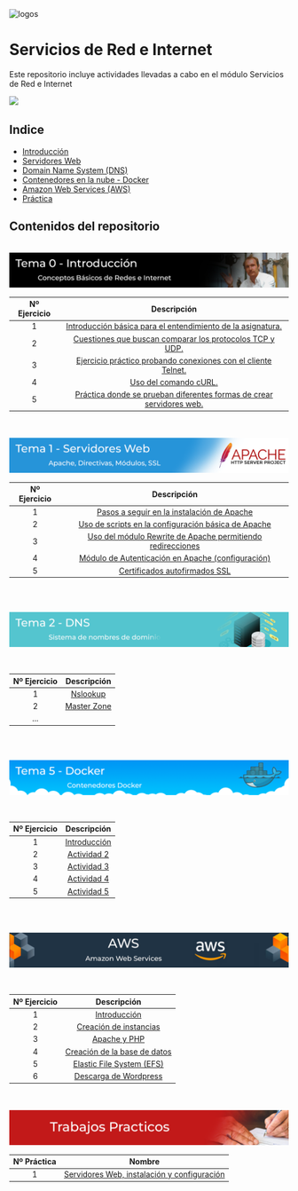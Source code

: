 <img src=".\Logos\all.png" alt="logos" width="600"/>

<br>

# Servicios de Red e Internet
Este repositorio incluye actividades llevadas a cabo en el módulo Servicios de Red e Internet

<img src="./Practica 1º Trimestre/rsc/img/banner.png">

## Indice

- [Introducción ](./Tema%200/Ejercicios.md)
- [Servidores Web ](./Tema%201/Ejercicios.md)
- [Domain Name System (DNS)](./Tema%202/Ejercicios.md)
- [Contenedores en la nube - Docker](./Tema%205%20-%20Docker/ejercicios.md)
- [Amazon Web Services (AWS)](./Tema%204%20AWS/Ejercicios.md)
- [Práctica](./Practica%201º%20Trimestre/Practica1.md)

## Contenidos del repositorio

<br>

<img src="./Tema0.png">

<br>

| Nº Ejercicio | Descripción  |
|:-:|:-:|
| 1 | [Introducción básica para el entendimiento de la asignatura.](./Tema%200/Ejercicios.md#ejercicio-1---introducción-)| 
| 2 | [Cuestiones que buscan comparar los protocolos TCP y UDP.](./Tema%200/Ejercicios.md#ejercicio-2---udp-and-tcp-comparison-of-transport-protocol-) |
| 3 | [Ejercicio práctico probando conexiones con el cliente Telnet.](./Tema%200/Ejercicios.md#ejercicio-3---práctica-telnethttp-) |
| 4 | [Uso del comando cURL.](./Tema%200/Ejercicios.md#ejercicio-4---usando-curl-) |
| 5 | [Práctica donde se prueban diferentes formas de crear servidores web.](./Tema%200/Ejercicios.md#ejercicio-5---práctica-a-servidor-web-) |

<br>
<br>

<img src="./Tema1.png">

<br>

| Nº Ejercicio | Descripción  |
|:-:|:-:|
| 1 | [Pasos a seguir en la instalación de Apache](./Tema%201/Ejercicios.md#actividad-1)  |
| 2 | [Uso de scripts en la configuración básica de Apache](./Tema%201/Ejercicios.md#actividad-2)  |
| 3 | [Uso del módulo Rewrite de Apache permitiendo redirecciones](./Tema%201/Ejercicios.md#habilitando-el-módulo-rewrite)  |
| 4 | [Módulo de Autenticación en Apache (configuración)](./Tema%201/Ejercicios.md#creación-de-usuarios) |
| 5 | [Certificados autofirmados SSL](./Tema%201/Ejercicios.md#)  |

<br>
<br>

[<img src="./Tema2.png">](./Tema%202/Ejercicios.md)

<br>

| Nº Ejercicio | Descripción  |
|:-:|:-:|
| 1 | [Nslookup](./Tema%202/Ejercicios.md)  |
| 2 | [Master Zone](./Tema%202/Ejercicios.md)  |
| ... |   |
    

<br>
<br>

[<img src="./Tema5.png">](./Tema%205%20-%20Docker/ejercicios.md)

<br>

| Nº Ejercicio | Descripción  |
|:-:|:-:|
| 1 | [Introducción]()  |
| 2 | [Actividad 2](./Tema%205%20-%20Docker/ejercicios.md#Actividad-2)  |
| 3 | [Actividad 3]()  |
| 4 | [Actividad 4]()  |
| 5 | [Actividad 5]()  |

    

<br>
<br>

[<img src="./Tema4_AWS.png">](./Tema%204%20AWS/Ejercicios.md)

<br>

| Nº Ejercicio | Descripción  |
|:-:|:-:|
| 1 | [Introducción](./Tema%204%20AWS/Ejercicios.md#Introducción)  |
| 2 | [Creación de instancias](./Tema%204%20AWS/Ejercicios.md#creación-de-instancias)  |
| 3 | [Apache y PHP](./Tema%204%20AWS/Ejercicios.md#apache-y-php)  |
| 4 | [Creación de la base de datos](./Tema%204%20AWS/Ejercicios.md#creación-de-la-base-de-datos)  |
| 5 | [Elastic File System (EFS)](./Tema%204%20AWS/Ejercicios.md#elastic-file-system-efs)  |
| 6 | [Descarga de Wordpress](./Tema%204%20AWS/Ejercicios.md#descarga-de-wordpress)  |
    

<br>
<br>

<img src="./PR.png">

<br>

| Nº Práctica | Nombre  |
|:-:|:-:|
| 1 | [Servidores Web, instalación y configuración](./Practica%201º%20Trimestre/Practica1.md)| 
